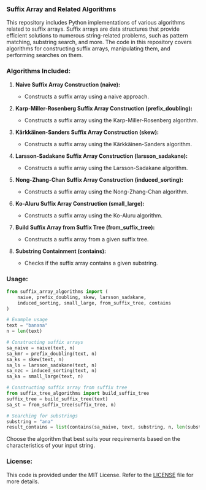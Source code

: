 ### Suffix Array and Related Algorithms

This repository includes Python implementations of various algorithms related to suffix arrays. Suffix arrays are data structures that provide efficient solutions to numerous string-related problems, such as pattern matching, substring search, and more. The code in this repository covers algorithms for constructing suffix arrays, manipulating them, and performing searches on them.

### Algorithms Included:

1. **Naive Suffix Array Construction (naive):**
   - Constructs a suffix array using a naive approach.

2. **Karp-Miller-Rosenberg Suffix Array Construction (prefix_doubling):**
   - Constructs a suffix array using the Karp-Miller-Rosenberg algorithm.

3. **Kärkkäinen-Sanders Suffix Array Construction (skew):**
   - Constructs a suffix array using the Kärkkäinen-Sanders algorithm.

4. **Larsson-Sadakane Suffix Array Construction (larsson_sadakane):**
   - Constructs a suffix array using the Larsson-Sadakane algorithm.

5. **Nong-Zhang-Chan Suffix Array Construction (induced_sorting):**
   - Constructs a suffix array using the Nong-Zhang-Chan algorithm.

6. **Ko-Aluru Suffix Array Construction (small_large):**
   - Constructs a suffix array using the Ko-Aluru algorithm.

7. **Build Suffix Array from Suffix Tree (from_suffix_tree):**
   - Constructs a suffix array from a given suffix tree.

8. **Substring Containment (contains):**
   - Checks if the suffix array contains a given substring.

### Usage:

```python
from suffix_array_algorithms import (
    naive, prefix_doubling, skew, larsson_sadakane,
    induced_sorting, small_large, from_suffix_tree, contains
)

# Example usage
text = "banana"
n = len(text)

# Constructing suffix arrays
sa_naive = naive(text, n)
sa_kmr = prefix_doubling(text, n)
sa_ks = skew(text, n)
sa_ls = larsson_sadakane(text, n)
sa_nzc = induced_sorting(text, n)
sa_ka = small_large(text, n)

# Constructing suffix array from suffix tree
from suffix_tree_algorithms import build_suffix_tree
suffix_tree = build_suffix_tree(text)
sa_st = from_suffix_tree(suffix_tree, n)

# Searching for substrings
substring = "ana"
result_contains = list(contains(sa_naive, text, substring, n, len(substring)))
```

Choose the algorithm that best suits your requirements based on the characteristics of your input string.

### License:

This code is provided under the MIT License. Refer to the [LICENSE](LICENSE) file for more details.